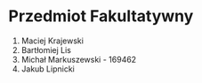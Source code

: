 # Przedmiot Fakultatywny

1. Maciej Krajewski
2. Bartłomiej Lis
3. Michał Markuszewski - 169462
4. Jakub Lipnicki
